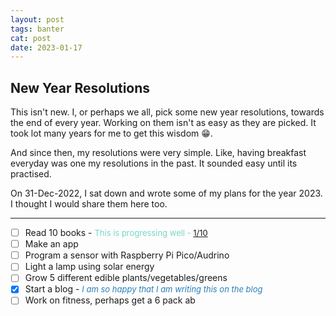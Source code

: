 ```yaml
---
layout: post
tags: banter
cat: post
date: 2023-01-17
---
```

## New Year Resolutions

This isn't new. I, or perhaps we all, pick some new year resolutions, towards the end of every year. Working on  them isn't as easy as they are picked. It took lot many years for me to get this wisdom 😁. 

And since then, my resolutions were very simple. Like, having breakfast everyday was one my resolutions in the past. It sounded easy until its practised.

On 31-Dec-2022, I sat down and wrote some of my plans for the year 2023. I thought I would share them here too.

<hr/>

- [ ] Read 10 books - <span style="font-size:small;color:#76D7C4"> This is progressing well - <a href="{{site.baseurl}}/reading-challenge.html"> 1/10 </a> </span> 
- [ ] Make an app
- [ ] Program a sensor with Raspberry Pi Pico/Audrino
- [ ] Light a lamp using solar energy
- [ ] Grow 5 different edible plants/vegetables/greens
- [x] Start a blog - <span style="font-size:small;color:#2980B9">_I am so happy that I am writing this on the blog_ </span>
- [ ] Work on fitness, perhaps get a 6 pack ab
